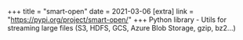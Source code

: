 +++
title = "smart-open"
date = 2021-03-06
[extra]
link = "https://pypi.org/project/smart-open/"
+++
Python library - Utils for streaming large files (S3, HDFS, GCS, Azure Blob Storage, gzip, bz2...)

